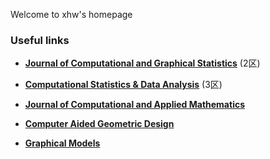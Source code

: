Welcome to xhw's homepage

### Useful links
- **[Journal of Computational and Graphical Statistics](https://www.tandfonline.com/toc/ucgs20/current)** (2区)

- **[Computational Statistics & Data Analysis](https://www.sciencedirect.com/journal/computational-statistics-and-data-analysis)** (3区)

- **[Journal of Computational and Applied Mathematics](https://www.sciencedirect.com/journal/journal-of-computational-and-applied-mathematics)**

- **[Computer Aided Geometric Design](https://www.sciencedirect.com/journal/computer-aided-geometric-design)**

- **[Graphical Models](https://www.sciencedirect.com/journal/graphical-models)**


